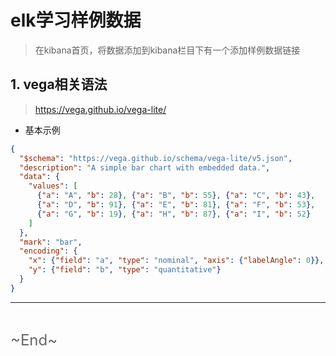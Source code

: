 # elk学习样例数据
<ClientOnly>
  <Valine></Valine>
</ClientOnly>

> 在kibana首页，将数据添加到kibana栏目下有一个添加样例数据链接

## 1. vega相关语法
> https://vega.github.io/vega-lite/
- 基本示例
```json
{
  "$schema": "https://vega.github.io/schema/vega-lite/v5.json",
  "description": "A simple bar chart with embedded data.",
  "data": {
    "values": [
      {"a": "A", "b": 28}, {"a": "B", "b": 55}, {"a": "C", "b": 43},
      {"a": "D", "b": 91}, {"a": "E", "b": 81}, {"a": "F", "b": 53},
      {"a": "G", "b": 19}, {"a": "H", "b": 87}, {"a": "I", "b": 52}
    ]
  },
  "mark": "bar",
  "encoding": {
    "x": {"field": "a", "type": "nominal", "axis": {"labelAngle": 0}},
    "y": {"field": "b", "type": "quantitative"}
  }
}
```

---
<br />

<font color="#666" size="5">\~End~</font>